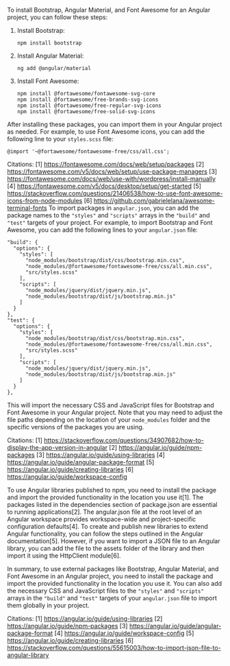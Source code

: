 To install Bootstrap, Angular Material, and Font Awesome for an Angular project, you can follow these steps:

1. Install Bootstrap:
   ```
   npm install bootstrap
   ```

2. Install Angular Material:
   ```
   ng add @angular/material
   ```

3. Install Font Awesome:
   ```
   npm install @fortawesome/fontawesome-svg-core
   npm install @fortawesome/free-brands-svg-icons
   npm install @fortawesome/free-regular-svg-icons
   npm install @fortawesome/free-solid-svg-icons
   ```

After installing these packages, you can import them in your Angular project as needed. For example, to use Font Awesome icons, you can add the following line to your `styles.scss` file:
```
@import '~@fortawesome/fontawesome-free/css/all.css';
```

Citations:
[1] https://fontawesome.com/docs/web/setup/packages
[2] https://fontawesome.com/v5/docs/web/setup/use-package-managers
[3] https://fontawesome.com/docs/web/use-with/wordpress/install-manually
[4] https://fontawesome.com/v5/docs/desktop/setup/get-started
[5] https://stackoverflow.com/questions/21406538/how-to-use-font-awesome-icons-from-node-modules
[6] https://github.com/gabrielelana/awesome-terminal-fonts
To import packages in `angular.json`, you can add the package names to the `"styles"` and `"scripts"` arrays in the `"build"` and `"test"` targets of your project. For example, to import Bootstrap and Font Awesome, you can add the following lines to your `angular.json` file:

```
"build": {
  "options": {
    "styles": [
      "node_modules/bootstrap/dist/css/bootstrap.min.css",
      "node_modules/@fortawesome/fontawesome-free/css/all.min.css",
      "src/styles.scss"
    ],
    "scripts": [
      "node_modules/jquery/dist/jquery.min.js",
      "node_modules/bootstrap/dist/js/bootstrap.min.js"
    ]
  }
},
"test": {
  "options": {
    "styles": [
      "node_modules/bootstrap/dist/css/bootstrap.min.css",
      "node_modules/@fortawesome/fontawesome-free/css/all.min.css",
      "src/styles.scss"
    ],
    "scripts": [
      "node_modules/jquery/dist/jquery.min.js",
      "node_modules/bootstrap/dist/js/bootstrap.min.js"
    ]
  }
},
```

This will import the necessary CSS and JavaScript files for Bootstrap and Font Awesome in your Angular project. Note that you may need to adjust the file paths depending on the location of your `node_modules` folder and the specific versions of the packages you are using.

Citations:
[1] https://stackoverflow.com/questions/34907682/how-to-display-the-app-version-in-angular
[2] https://angular.io/guide/npm-packages
[3] https://angular.io/guide/using-libraries
[4] https://angular.io/guide/angular-package-format
[5] https://angular.io/guide/creating-libraries
[6] https://angular.io/guide/workspace-config

To use Angular libraries published to npm, you need to install the package and import the provided functionality in the location you use it[1]. The packages listed in the dependencies section of package.json are essential to running applications[2]. The angular.json file at the root level of an Angular workspace provides workspace-wide and project-specific configuration defaults[4]. To create and publish new libraries to extend Angular functionality, you can follow the steps outlined in the Angular documentation[5]. However, if you want to import a JSON file to an Angular library, you can add the file to the assets folder of the library and then import it using the HttpClient module[6]. 

In summary, to use external packages like Bootstrap, Angular Material, and Font Awesome in an Angular project, you need to install the package and import the provided functionality in the location you use it. You can also add the necessary CSS and JavaScript files to the `"styles"` and `"scripts"` arrays in the `"build"` and `"test"` targets of your `angular.json` file to import them globally in your project.

Citations:
[1] https://angular.io/guide/using-libraries
[2] https://angular.io/guide/npm-packages
[3] https://angular.io/guide/angular-package-format
[4] https://angular.io/guide/workspace-config
[5] https://angular.io/guide/creating-libraries
[6] https://stackoverflow.com/questions/55615003/how-to-import-json-file-to-angular-library
